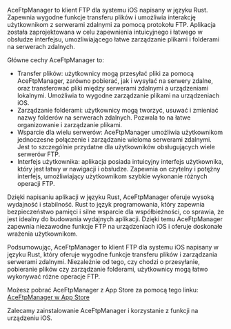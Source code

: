 AceFtpManager to klient FTP dla systemu iOS napisany w języku Rust. Zapewnia wygodne funkcje transferu plików i umożliwia interakcję użytkownikom z serwerami zdalnymi za pomocą protokołu FTP. Aplikacja została zaprojektowana w celu zapewnienia intuicyjnego i łatwego w obsłudze interfejsu, umożliwiającego łatwe zarządzanie plikami i folderami na serwerach zdalnych.

Główne cechy AceFtpManager to:

- Transfer plików: użytkownicy mogą przesyłać pliki za pomocą AceFtpManager, zarówno pobierać, jak i wysyłać na serwery zdalne, oraz transferować pliki między serwerami zdalnymi a urządzeniami lokalnymi. Umożliwia to wygodne zarządzanie plikami na urządzeniach iOS.
- Zarządzanie folderami: użytkownicy mogą tworzyć, usuwać i zmieniać nazwy folderów na serwerach zdalnych. Pozwala to na łatwe organizowanie i zarządzanie plikami.
- Wsparcie dla wielu serwerów: AceFtpManager umożliwia użytkownikom jednoczesne połączenie i zarządzanie wieloma serwerami zdalnymi. Jest to szczególnie przydatne dla użytkowników obsługujących wiele serwerów FTP.
- Interfejs użytkownika: aplikacja posiada intuicyjny interfejs użytkownika, który jest łatwy w nawigacji i obsłudze. Zapewnia on czytelny i potężny interfejs, umożliwiający użytkownikom szybkie wykonanie różnych operacji FTP.

Dzięki napisaniu aplikacji w języku Rust, AceFtpManager oferuje wysoką wydajność i stabilność. Rust to język programowania, który zapewnia bezpieczeństwo pamięci i silne wsparcie dla współbieżności, co sprawia, że jest idealny do budowania wydajnych aplikacji. Dzięki temu AceFtpManager zapewnia niezawodne funkcje FTP na urządzeniach iOS i oferuje doskonałe wrażenia użytkownikom.

Podsumowując, AceFtpManager to klient FTP dla systemu iOS napisany w języku Rust, który oferuje wygodne funkcje transferu plików i zarządzania serwerami zdalnymi. Niezależnie od tego, czy chodzi o przesyłanie, pobieranie plików czy zarządzanie folderami, użytkownicy mogą łatwo wykonywać różne operacje FTP.

Możesz pobrać AceFtpManager z App Store za pomocą tego linku: [AceFtpManager w App Store](https://apps.apple.com/us/app/ace-ftp-manager/id6445859177)

Zalecamy zainstalowanie AceFtpManager i korzystanie z funkcji na urządzeniu iOS.

